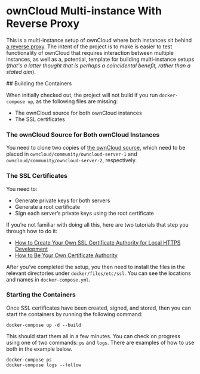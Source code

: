 # ownCloud Multi-instance With Reverse Proxy
[link-reverse-proxy-explanation]: https://en.wikipedia.org/wiki/Reverse_proxy
[link-tutorial-one]: https://deliciousbrains.com/ssl-certificate-authority-for-local-https-development/
[link-tutorial-wikihow]: https://www.wikihow.com/Be-Your-Own-Certificate-Authority
[link-owncloud-source]: https://github.com/owncloud/core

This is a multi-instance setup of ownCloud where both instances sit behind [a reverse proxy][link-reverse-proxy-explanation].
The intent of the project is to make is easier to test functionality of ownCloud that requires interaction between multiple instances, as well as a, potential, template for building multi-instance setups (_that's a latter thought that is perhaps a coincidental benefit, rather than a stated aim_).

## Building the Containers

When initially checked out, the project will not build if you run `docker-compose up`, as the following files are missing:

- The ownCloud source for both ownCloud instances
- The SSL certificates

### The ownCloud Source for Both ownCloud Instances

You need to clone two copies of [the ownCloud source][link-owncloud-source], which need to be placed in `owncloud/community/owncloud-server-1` and `owncloud/community/owncloud-server-2`, respectively.

### The SSL Certificates

You need to:

- Generate private keys for both servers
- Generate a root certificate
- Sign each server’s private keys using the root certificate

If you’re not familiar with doing all this, here are two tutorials that step you through how to do it:

- [How to Create Your Own SSL Certificate Authority for Local HTTPS Development][link-tutorial-one]
- [How to Be Your Own Certificate Authority][link-tutorial-wikihow]

After you’ve completed the setup, you then need to install the files in the relevant directories under `docker/files/etc/ssl`.
You can see the locations and names in `docker-compose.yml`.

### Starting the Containers

Once SSL certificates have been created, signed, and stored, then you can start the containers by running the following command:

```
docker-compose up -d --build
```

This should start them all in a few minutes.
You can check on progress using one of two commands: `ps` and `logs`.
There are examples of how to use both in the example below.

```
docker-compose ps
docker-compose logs --follow
```
